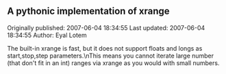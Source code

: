 ## A pythonic implementation of xrange 
Originally published: 2007-06-04 18:34:55 
Last updated: 2007-06-04 18:34:55 
Author: Eyal Lotem 
 
The built-in xrange is fast, but it does not support floats and longs as start,stop,step parameters.\nThis means you cannot iterate large number (that don't fit in an int) ranges via xrange as you would with small numbers.
